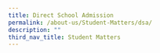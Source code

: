 ```yaml
---
title: Direct School Admission
permalink: /about-us/Student-Matters/dsa/
description: ""
third_nav_title: Student Matters
---
```

